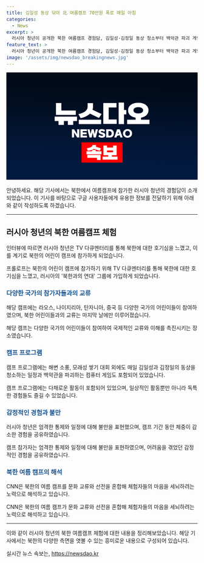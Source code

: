 ```yaml
---
title: 김일성 동상 닦아 北 여름캠프 70만원 폭로 매일 아침
categories:
  - News
excerpt: >
  러시아 청년이 공개한 북한 여름캠프 경험담, 김일성·김정일 동상 청소부터 백악관 파괴 게임까지 2015년, 러시아 출신 유리 프롤로프가 방문한 북한 강원 원산시 송도원 국제 어린이 캠프에서의 경험을 공개했다. 프롤로프는 TV 다큐멘터리를 보고 북한에 호기심을 느껴 참가한 것으로, 캠프에서는 김일성과 김정일의 동상을 청소하고 백악관을 파괴하는 등의 활동이 있었다고 전했다. 또한, 캠프의 강력한 통제와 엄격한 일정에 대해 불만을 털어놨으며, 북한 어린이와의 문화 교류가 마지막 날에만 이루어진 점도 언급했다. CNN은 이를 북한의 문화 교류와 선전을 혼합한 노력으로 해석했다.
feature_text: >
  러시아 청년이 공개한 북한 여름캠프 경험담, 김일성·김정일 동상 청소부터 백악관 파괴 게임까지 2015년, 러시아 출신 유리 프롤로프가 방문한 북한 강원 원산시 송도원 국제 어린이 캠프에서의 경험을 공개했다. 프롤로프는 TV 다큐멘터리를 보고 북한에 호기심을 느껴 참가한 것으로, 캠프에서는 김일성과 김정일의 동상을 청소하고 백악관을 파괴하는 등의 활동이 있었다고 전했다. 또한, 캠프의 강력한 통제와 엄격한 일정에 대해 불만을 털어놨으며, 북한 어린이와의 문화 교류가 마지막 날에만 이루어진 점도 언급했다. CNN은 이를 북한의 문화 교류와 선전을 혼합한 노력으로 해석했다.
image: '/assets/img/newsdao_breakingnews.jpg'
---
```


<p><img src="/assets/img/newsdao_breakingnews.jpg" alt="cryptoinkorea 속보" /></p>

<p>안녕하세요. 해당 기사에서는 북한에서 여름캠프에 참가한 러시아 청년의 경험담이 소개되었습니다. 이 기사를 바탕으로 구글 사용자들에게 유용한 정보를 전달하기 위해 아래와 같이 작성하도록 하겠습니다. </p>

<hr />

<h2 data-ke-size="size26">러시아 청년의 북한 여름캠프 체험</h2>

<p>인터뷰에 따르면 러시아 청년은 TV 다큐멘터리를 통해 북한에 대한 호기심을 느꼈고, 이를 계기로 북한의 어린이 캠프에 참가하게 되었습니다.</p>

<p data-ke-size="size16">프롤로프는 북한의 어린이 캠프에 참가하기 위해 TV 다큐멘터리를 통해 북한에 대한 호기심을 느꼈고, 러시아의 '북한과의 연대' 그룹에 가입하게 되었습니다.</p>

<h3><b><span style="color: #1a5490;">다양한 국가의 참가자들과의 교류</span></b></h3>

<p>해당 캠프에는 라오스, 나이지리아, 탄자니아, 중국 등 다양한 국가의 어린이들이 참여하였으며, 북한 어린이들과의 교류는 마지막 날에만 이루어졌습니다.</p>

<p data-ke-size="size16">해당 캠프는 다양한 국가의 어린이들이 참여하여 국제적인 교류와 이해를 촉진시키는 장소였습니다.</p>

<h3><b><span style="color: #1a5490;">캠프 프로그램</span></b></h3>

<p>캠프 프로그램에는 해변 소풍, 모래성 쌓기 대회 외에도 매일 김일성과 김정일의 동상을 청소하는 일정과 백악관을 파괴하는 컴퓨터 게임도 포함되어 있었습니다.</p>

<p data-ke-size="size16">캠프 프로그램에는 다채로운 활동이 포함되어 있었으며, 일상적인 활동뿐만 아니라 독특한 경험들도 즐길 수 있었습니다.</p>

<h3><b><span style="color: #1a5490;">감정적인 경험과 불만</span></b></h3>

<p>러시아 청년은 엄격한 통제와 일정에 대해 불만을 표현했으며, 캠프 기간 동안 체중이 감소한 경험을 공유하였습니다.</p>

<p data-ke-size="size16">캠프 참가자는 엄격한 통제와 일정에 대해 불만을 표현하였으며, 어려움을 겪었던 감정적인 경험을 공유하였습니다.</p>

<h3><b><span style="color: #1a5490;">북한 여름 캠프의 해석</span></b></h3>

<p>CNN은 북한의 여름 캠프를 문화 교류와 선전을 혼합해 체험자들의 마음을 세뇌하려는 노력으로 해석하고 있습니다.</p>

<p data-ke-size="size16">CNN은 북한의 여름 캠프가 문화 교류와 선전을 혼합해 체험자들의 마음을 세뇌하려는 노력으로 해석하고 있습니다.</p>

<hr />

<p>이와 같이 러시아 청년의 북한 여름캠프 체험에 대한 내용을 정리해보았습니다. 해당 기사에서는 북한의 다양한 측면을 엿볼 수 있는 흥미로운 내용으로 구성되어 있습니다.</p>
실시간 뉴스 속보는, <a href="https://newsdao.kr" rel="dofollow">https://newsdao.kr</a>


